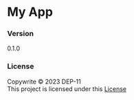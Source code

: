 # My App

### Version
0.1.0

### License
Copywrite &copy; 2023 DEP-11 <br>
This project is licensed under this [License](LICENSE.txt)